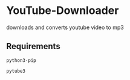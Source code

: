 # YouTube-Downloader
downloads and converts youtube video to mp3

## Requirements

```python3-pip```

```pytube3```
